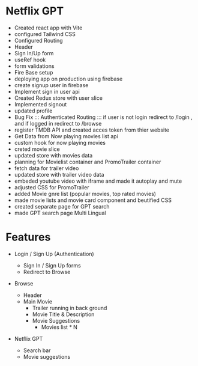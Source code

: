 # Netflix GPT

- Created react app with Vite
- configured Tailwind CSS
- Configured Routing
- Header
- Sign In/Up form
- useRef hook
- form validations
- Fire Base setup
- deploying app on production using firebase
- create signup user in firebase
- Implement sign in user api
- Created Redux store with user slice
- Implemented signout
- updated profile
- Bug Fix ::: Authenticated Routing ::: if user is not login redirect to /login , and if logged in redirect to /browse
- register TMDB API and created acces token from thier website
- Get Data from Now playing movies list api
- custom hook for now playing movies
- creted movie slice
- updated store with movies data
- planning for Movielist container and PromoTrailer container
- fetch data for trailer video 
- updated store with trailer video data
- embeded youtube video with iframe and made it autoplay and mute
- adjusted CSS for PromoTrailer 
- added Movie gnre list (popular movies, top rated movies)
- made movie lists and movie card component and beutified CSS
- created separate page for GPT search
- made GPT search page Multi Lingual

# Features

- Login / Sign Up (Authentication)
    - Sign In / Sign Up forms
    - Redirect to Browse

- Browse
    - Header
    - Main Movie
        - Trailer running in back ground
        - Movie Title & Description
        - Movie Suggestions
            - Movies list * N

- Netflix GPT
    - Search bar
    - Movie suggestions